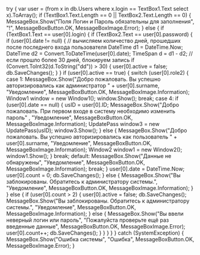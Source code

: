 try
{
    var user = (from x in db.Users
                where x.login == TextBox1.Text
                select x).ToArray();
    if (TextBox1.Text.Length == 0 || TextBox2.Text.Length == 0)
    {
        MessageBox.Show("Поля Логин и Пароль обязательны для заполнения",
        "!", MessageBoxButton.OK, MessageBoxImage.Error);
    }
    else
    {
        if (TextBox1.Text == user[0].login)
        {
            if (TextBox2.Text == user[0].password)
            {
                if (user[0].date != null)
                {
                    // вычисляем количество дней, прошедших после последнего входа пользователя
                     DateTime d1 = DateTime.Now;
                    DateTime d2 = Convert.ToDateTime(user[0].date);
                    TimeSpan d = d1 - d2;
                    // если прошло более 30 дней, блокируем запись
                    if (Convert.ToInt32(d.ToString("dd")) > 30)
                    {
                        user[0].active = false;
                        db.SaveChanges();
                    }
                }
                if (user[0].active == true)
                {
                    switch (user[0].role2)
                    {
                        case 1:
                            MessageBox.Show("Добро пожаловать. Вы успешно авторизировались как администратор " + user[0].surname, "Уведомление", MessageBoxButton.OK,
                           MessageBoxImage.Information);
                            Window1 window = new Window1();
                            window.Show();
                            break;
                        case 4:
                            if (user[0].date == null)
                            {
                                usID = user[0].ID;
                                MessageBox.Show("Добро пожаловать. При первом входе в систему необходимо изменить пароль" ,
                                "Уведомление", MessageBoxButton.OK,
                                MessageBoxImage.Information);
                                UpdatePass window3 = new UpdatePass(usID);
                                window3.Show();
                            }
                            else
                            {
                                MessageBox.Show("Добро пожаловать. Вы успешно авторизировались как пользователь " + user[0].surname, "Уведомление", MessageBoxButton.OK,
                               MessageBoxImage.Information);
                                Window2 window1 = new Window2();
                                window1.Show();
                            }
                            break;
                        default:
                            MessageBox.Show("Данные не обнаружены", "Уведомление",
                           MessageBoxButton.OK, MessageBoxImage.Information);
                            break;
                    }
                    user[0].date = DateTime.Now;
                    user[0].count = 0;
                    db.SaveChanges();
                }
                else
                {
                    MessageBox.Show("Вы заблокированы. Обратитесь к администратору системы.", "Уведомление", MessageBoxButton.OK, MessageBoxImage.Information);
                }
            }
            else
            {
                if (user[0].count > 2)
                {
                    user[0].active = false;
                    db.SaveChanges();
                    MessageBox.Show("Вы заблокированы. Обратитесь к администратору системы.",
                    "Уведомление", MessageBoxButton.OK,
                    MessageBoxImage.Information);
                }
                else
                {
                    MessageBox.Show("Вы ввели неверный логин или пароль",
                   "Пожалуйста проверьте ещё раз введенные данные",
                    MessageBoxButton.OK, MessageBoxImage.Error);
                    user[0].count++;
                    db.SaveChanges();
                }
            }
        }
    }
}
catch (SystemException)
{
    MessageBox.Show("Ошибка системы", "Ошибка", MessageBoxButton.OK,
   MessageBoxImage.Error);
}
